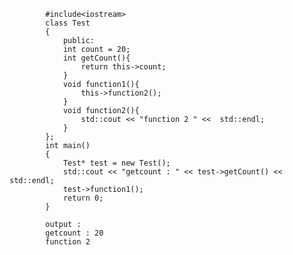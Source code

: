             #include<iostream>
            class Test
            {    
                public:      
                int count = 20;
                int getCount(){
                    return this->count;
                }  
                void function1(){
                    this->function2();
                }
                void function2(){
                    std::cout << "function 2 " <<  std::endl;
                }
            };
            int main()
            {   
                Test* test = new Test();
                std::cout << "getcount : " << test->getCount() << std::endl;
                test->function1();
                return 0;
            }

            output :
            getcount : 20
            function 2
